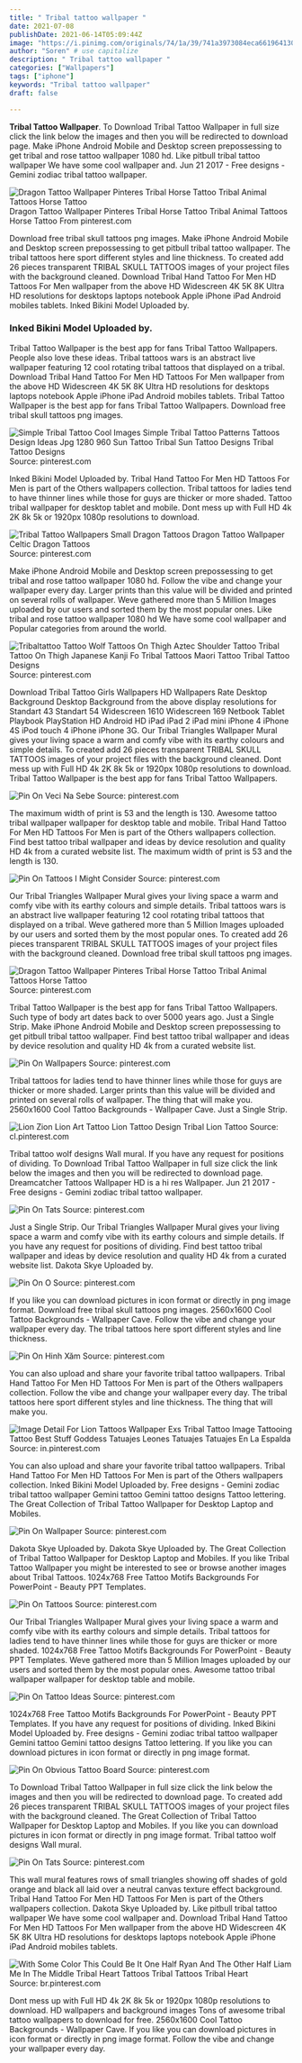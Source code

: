```yaml
---
title: " Tribal tattoo wallpaper "
date: 2021-07-08
publishDate: 2021-06-14T05:09:44Z
image: "https://i.pinimg.com/originals/74/1a/39/741a3973084eca661964130864b22def.jpg"
author: "Soren" # use capitalize
description: " Tribal tattoo wallpaper "
categories: ["Wallpapers"]
tags: ["iphone"]
keywords: "Tribal tattoo wallpaper"
draft: false

---
```



**Tribal Tattoo Wallpaper**. To Download Tribal Tattoo Wallpaper in full size click the link below the images and then you will be redirected to download page. Make iPhone Android Mobile and Desktop screen prepossessing to get tribal and rose tattoo wallpaper 1080 hd. Like pitbull tribal tattoo wallpaper We have some cool wallpaper and. Jun 21 2017 - Free designs - Gemini zodiac tribal tattoo wallpaper.

![Dragon Tattoo Wallpaper Pinteres Tribal Horse Tattoo Tribal Animal Tattoos Horse Tattoo](https://i.pinimg.com/originals/fe/3a/2c/fe3a2c6d436fd4ba78a88e3846583d44.jpg "Dragon Tattoo Wallpaper Pinteres Tribal Horse Tattoo Tribal Animal Tattoos Horse Tattoo")
Dragon Tattoo Wallpaper Pinteres Tribal Horse Tattoo Tribal Animal Tattoos Horse Tattoo From pinterest.com


Download free tribal skull tattoos png images. Make iPhone Android Mobile and Desktop screen prepossessing to get pitbull tribal tattoo wallpaper. The tribal tattoos here sport different styles and line thickness. To created add 26 pieces transparent TRIBAL SKULL TATTOOS images of your project files with the background cleaned. Download Tribal Hand Tattoo For Men HD Tattoos For Men wallpaper from the above HD Widescreen 4K 5K 8K Ultra HD resolutions for desktops laptops notebook Apple iPhone iPad Android mobiles tablets. Inked Bikini Model Uploaded by.

### Inked Bikini Model Uploaded by.

Tribal Tattoo Wallpaper is the best app for fans Tribal Tattoo Wallpapers. People also love these ideas. Tribal tattoos wars is an abstract live wallpaper featuring 12 cool rotating tribal tattoos that displayed on a tribal. Download Tribal Hand Tattoo For Men HD Tattoos For Men wallpaper from the above HD Widescreen 4K 5K 8K Ultra HD resolutions for desktops laptops notebook Apple iPhone iPad Android mobiles tablets. Tribal Tattoo Wallpaper is the best app for fans Tribal Tattoo Wallpapers. Download free tribal skull tattoos png images.


![Simple Tribal Tattoo Cool Images Simple Tribal Tattoo Patterns Tattoos Design Ideas Jpg 1280 960 Sun Tattoo Tribal Sun Tattoo Designs Tribal Tattoo Designs](https://i.pinimg.com/originals/07/d7/c3/07d7c3e74680c813060837f8b6b62a99.jpg "Simple Tribal Tattoo Cool Images Simple Tribal Tattoo Patterns Tattoos Design Ideas Jpg 1280 960 Sun Tattoo Tribal Sun Tattoo Designs Tribal Tattoo Designs")
Source: pinterest.com

Inked Bikini Model Uploaded by. Tribal Hand Tattoo For Men HD Tattoos For Men is part of the Others wallpapers collection. Tribal tattoos for ladies tend to have thinner lines while those for guys are thicker or more shaded. Tattoo tribal wallpaper for desktop tablet and mobile. Dont mess up with Full HD 4k 2K 8k 5k or 1920px 1080p resolutions to download.

![Tribal Tattoo Wallpapers Small Dragon Tattoos Dragon Tattoo Wallpaper Celtic Dragon Tattoos](https://i.pinimg.com/originals/09/63/14/0963144a1c5e5957427ab83571f1b94d.jpg "Tribal Tattoo Wallpapers Small Dragon Tattoos Dragon Tattoo Wallpaper Celtic Dragon Tattoos")
Source: pinterest.com

Make iPhone Android Mobile and Desktop screen prepossessing to get tribal and rose tattoo wallpaper 1080 hd. Follow the vibe and change your wallpaper every day. Larger prints than this value will be divided and printed on several rolls of wallpaper. Weve gathered more than 5 Million Images uploaded by our users and sorted them by the most popular ones. Like tribal and rose tattoo wallpaper 1080 hd We have some cool wallpaper and Popular categories from around the world.

![Tribaltattoo Tattoo Wolf Tattoos On Thigh Aztec Shoulder Tattoo Tribal Tattoo On Thigh Japanese Kanji Fo Tribal Tattoos Maori Tattoo Tribal Tattoo Designs](https://i.pinimg.com/736x/98/3a/2e/983a2ee8e5e3a36dac212a56239984a8.jpg "Tribaltattoo Tattoo Wolf Tattoos On Thigh Aztec Shoulder Tattoo Tribal Tattoo On Thigh Japanese Kanji Fo Tribal Tattoos Maori Tattoo Tribal Tattoo Designs")
Source: pinterest.com

Download Tribal Tattoo Girls Wallpapers HD Wallpapers Rate Desktop Background Desktop Background from the above display resolutions for Standart 43 Standart 54 Widescreen 1610 Widescreen 169 Netbook Tablet Playbook PlayStation HD Android HD iPad iPad 2 iPad mini iPhone 4 iPhone 4S iPod touch 4 iPhone iPhone 3G. Our Tribal Triangles Wallpaper Mural gives your living space a warm and comfy vibe with its earthy colours and simple details. To created add 26 pieces transparent TRIBAL SKULL TATTOOS images of your project files with the background cleaned. Dont mess up with Full HD 4k 2K 8k 5k or 1920px 1080p resolutions to download. Tribal Tattoo Wallpaper is the best app for fans Tribal Tattoo Wallpapers.

![Pin On Veci Na Sebe](https://i.pinimg.com/originals/6f/14/5b/6f145b824b6d0f1cbb7b9ba66267565d.jpg "Pin On Veci Na Sebe")
Source: pinterest.com

The maximum width of print is 53 and the length is 130. Awesome tattoo tribal wallpaper wallpaper for desktop table and mobile. Tribal Hand Tattoo For Men HD Tattoos For Men is part of the Others wallpapers collection. Find best tattoo tribal wallpaper and ideas by device resolution and quality HD 4k from a curated website list. The maximum width of print is 53 and the length is 130.

![Pin On Tattoos I Might Consider](https://i.pinimg.com/originals/a6/1e/61/a61e61dccf85fcfebce806e9ce4f21a0.jpg "Pin On Tattoos I Might Consider")
Source: pinterest.com

Our Tribal Triangles Wallpaper Mural gives your living space a warm and comfy vibe with its earthy colours and simple details. Tribal tattoos wars is an abstract live wallpaper featuring 12 cool rotating tribal tattoos that displayed on a tribal. Weve gathered more than 5 Million Images uploaded by our users and sorted them by the most popular ones. To created add 26 pieces transparent TRIBAL SKULL TATTOOS images of your project files with the background cleaned. Download free tribal skull tattoos png images.

![Dragon Tattoo Wallpaper Pinteres Tribal Horse Tattoo Tribal Animal Tattoos Horse Tattoo](https://i.pinimg.com/originals/fe/3a/2c/fe3a2c6d436fd4ba78a88e3846583d44.jpg "Dragon Tattoo Wallpaper Pinteres Tribal Horse Tattoo Tribal Animal Tattoos Horse Tattoo")
Source: pinterest.com

Tribal Tattoo Wallpaper is the best app for fans Tribal Tattoo Wallpapers. Such type of body art dates back to over 5000 years ago. Just a Single Strip. Make iPhone Android Mobile and Desktop screen prepossessing to get pitbull tribal tattoo wallpaper. Find best tattoo tribal wallpaper and ideas by device resolution and quality HD 4k from a curated website list.

![Pin On Wallpapers](https://i.pinimg.com/originals/27/d4/57/27d457872b7931074474d9478f834cdd.jpg "Pin On Wallpapers")
Source: pinterest.com

Tribal tattoos for ladies tend to have thinner lines while those for guys are thicker or more shaded. Larger prints than this value will be divided and printed on several rolls of wallpaper. The thing that will make you. 2560x1600 Cool Tattoo Backgrounds - Wallpaper Cave. Just a Single Strip.

![Lion Zion Lion Art Tattoo Lion Tattoo Design Tribal Lion Tattoo](https://i.pinimg.com/originals/38/e2/1f/38e21f52451e176c585fd91c385bcf54.jpg "Lion Zion Lion Art Tattoo Lion Tattoo Design Tribal Lion Tattoo")
Source: cl.pinterest.com

Tribal tattoo wolf designs Wall mural. If you have any request for positions of dividing. To Download Tribal Tattoo Wallpaper in full size click the link below the images and then you will be redirected to download page. Dreamcatcher Tattoos Wallpaper HD is a hi res Wallpaper. Jun 21 2017 - Free designs - Gemini zodiac tribal tattoo wallpaper.

![Pin On Tats](https://i.pinimg.com/originals/7f/f0/8d/7ff08d2330da212888482e64d06842df.jpg "Pin On Tats")
Source: pinterest.com

Just a Single Strip. Our Tribal Triangles Wallpaper Mural gives your living space a warm and comfy vibe with its earthy colours and simple details. If you have any request for positions of dividing. Find best tattoo tribal wallpaper and ideas by device resolution and quality HD 4k from a curated website list. Dakota Skye Uploaded by.

![Pin On O](https://i.pinimg.com/474x/20/e9/7c/20e97c849d60f6fe170f97e3e4c6a682.jpg "Pin On O")
Source: pinterest.com

If you like you can download pictures in icon format or directly in png image format. Download free tribal skull tattoos png images. 2560x1600 Cool Tattoo Backgrounds - Wallpaper Cave. Follow the vibe and change your wallpaper every day. The tribal tattoos here sport different styles and line thickness.

![Pin On Hinh Xăm](https://i.pinimg.com/736x/2c/dd/b9/2cddb99a3d70cce25a48d97107e1fcc2.jpg "Pin On Hinh Xăm")
Source: pinterest.com

You can also upload and share your favorite tribal tattoo wallpapers. Tribal Hand Tattoo For Men HD Tattoos For Men is part of the Others wallpapers collection. Follow the vibe and change your wallpaper every day. The tribal tattoos here sport different styles and line thickness. The thing that will make you.

![Image Detail For Lion Tattoos Wallpaper Exs Tribal Tattoo Image Tattooing Tattoo Best Stuff Goddess Tatuajes Leones Tatuajes Tatuajes En La Espalda](https://i.pinimg.com/originals/73/7e/0d/737e0d232eedec4031bf02dfe80e4a68.jpg "Image Detail For Lion Tattoos Wallpaper Exs Tribal Tattoo Image Tattooing Tattoo Best Stuff Goddess Tatuajes Leones Tatuajes Tatuajes En La Espalda")
Source: in.pinterest.com

You can also upload and share your favorite tribal tattoo wallpapers. Tribal Hand Tattoo For Men HD Tattoos For Men is part of the Others wallpapers collection. Inked Bikini Model Uploaded by. Free designs - Gemini zodiac tribal tattoo wallpaper Gemini tattoo Gemini tattoo designs Tattoo lettering. The Great Collection of Tribal Tattoo Wallpaper for Desktop Laptop and Mobiles.

![Pin On Wallpaper](https://i.pinimg.com/736x/01/f6/88/01f6886fa007eda439d58bcd58ad73eb.jpg "Pin On Wallpaper")
Source: pinterest.com

Dakota Skye Uploaded by. Dakota Skye Uploaded by. The Great Collection of Tribal Tattoo Wallpaper for Desktop Laptop and Mobiles. If you like Tribal Tattoo Wallpaper you might be interested to see or browse another images about Tribal Tattoos. 1024x768 Free Tattoo Motifs Backgrounds For PowerPoint - Beauty PPT Templates.

![Pin On Tattoos](https://i.pinimg.com/originals/ec/ef/57/ecef5729277cbe0720f1ed221df599be.jpg "Pin On Tattoos")
Source: pinterest.com

Our Tribal Triangles Wallpaper Mural gives your living space a warm and comfy vibe with its earthy colours and simple details. Tribal tattoos for ladies tend to have thinner lines while those for guys are thicker or more shaded. 1024x768 Free Tattoo Motifs Backgrounds For PowerPoint - Beauty PPT Templates. Weve gathered more than 5 Million Images uploaded by our users and sorted them by the most popular ones. Awesome tattoo tribal wallpaper wallpaper for desktop table and mobile.

![Pin On Tattoo Ideas](https://i.pinimg.com/originals/db/24/2c/db242c57692d640cf47c1d961b356e18.jpg "Pin On Tattoo Ideas")
Source: pinterest.com

1024x768 Free Tattoo Motifs Backgrounds For PowerPoint - Beauty PPT Templates. If you have any request for positions of dividing. Inked Bikini Model Uploaded by. Free designs - Gemini zodiac tribal tattoo wallpaper Gemini tattoo Gemini tattoo designs Tattoo lettering. If you like you can download pictures in icon format or directly in png image format.

![Pin On Obvious Tattoo Board](https://i.pinimg.com/originals/6a/e9/f3/6ae9f3fcdf343790de4e63ec7121e9ff.jpg "Pin On Obvious Tattoo Board")
Source: pinterest.com

To Download Tribal Tattoo Wallpaper in full size click the link below the images and then you will be redirected to download page. To created add 26 pieces transparent TRIBAL SKULL TATTOOS images of your project files with the background cleaned. The Great Collection of Tribal Tattoo Wallpaper for Desktop Laptop and Mobiles. If you like you can download pictures in icon format or directly in png image format. Tribal tattoo wolf designs Wall mural.

![Pin On Tats](https://i.pinimg.com/originals/00/e4/76/00e476b589c95961b7d983cbf349b45c.jpg "Pin On Tats")
Source: pinterest.com

This wall mural features rows of small triangles showing off shades of gold orange and black all laid over a neutral canvas texture effect background. Tribal Hand Tattoo For Men HD Tattoos For Men is part of the Others wallpapers collection. Dakota Skye Uploaded by. Like pitbull tribal tattoo wallpaper We have some cool wallpaper and. Download Tribal Hand Tattoo For Men HD Tattoos For Men wallpaper from the above HD Widescreen 4K 5K 8K Ultra HD resolutions for desktops laptops notebook Apple iPhone iPad Android mobiles tablets.

![With Some Color This Could Be It One Half Ryan And The Other Half Liam Me In The Middle Tribal Heart Tattoos Tribal Tattoos Tribal Heart](https://i.pinimg.com/originals/74/1a/39/741a3973084eca661964130864b22def.jpg "With Some Color This Could Be It One Half Ryan And The Other Half Liam Me In The Middle Tribal Heart Tattoos Tribal Tattoos Tribal Heart")
Source: br.pinterest.com

Dont mess up with Full HD 4k 2K 8k 5k or 1920px 1080p resolutions to download. HD wallpapers and background images Tons of awesome tribal tattoo wallpapers to download for free. 2560x1600 Cool Tattoo Backgrounds - Wallpaper Cave. If you like you can download pictures in icon format or directly in png image format. Follow the vibe and change your wallpaper every day.

